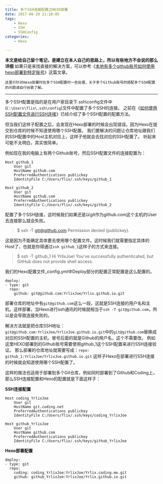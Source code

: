 ```yaml
---
title: 多个SSH连接配置之HEXO部署
date: 2017-08-20 21:18:05
tags:
	- Hexo
	- SSH
	- SSHConfig
categories:
	- Hexo

---
```



**本文是给自己留个笔记，是建立在本人自己的思路上，所以有些地方不会说的那么详细**
如果只是来找直接的解决方案，可以参考《[本地有多个github账号如何使用hexo部署到特定账号](https://knightdevelop.github.io/2017/04/03/%E6%9C%AC%E5%9C%B0%E6%9C%89%E5%A4%9A%E4%B8%AAgithub%E8%B4%A6%E5%8F%B7%E5%A6%82%E4%BD%95%E4%BD%BF%E7%94%A8hexo%E9%83%A8%E7%BD%B2%E5%88%B0%E7%89%B9%E5%AE%9A%E8%B4%A6%E5%8F%B7/)》这篇文章。

`这里只针对Hexo部署时在多个SSH配置时一些处理，关于多个Github账号的搭配多个SSH配置的问题请自行谷歌了解。`

<!-- more -->

----------------

多个SSH配置是指的是在用户家目录下.ssh\config文件中(`C:\Users\flix\.ssh\config`)文件中配置了多个SSH的连接。
之前在《[如何使用SSH配置文件进行SSH连接](/2017/06/14/how-to-use-ssh-config-file-for-a-ssh-connection/)》已经介绍了多个SSH配置的配置方法。

但当我们这样子配置之后，会发现在Hexo部署的时候会出现错误。因为Hexo在提交到仓库的时候不知道使用哪个SSH配置。
我们要解决的问题让仓库地址跟我们的SSH配置中的Host主机对应上，这样子他就会去找对应的SSH配置了。
听起来可能不太明白，其实很简单。

例如现在我的电脑上有两个Github账号，然后SSH配置文件的连接配置为：

```
Host github_1
    User git
    HostName github.com
    PreferredAuthentications publickey
    IdentityFile C:/Users/flix/.ssh/keys/github_1

Host github_2
    User git
    HostName github.com
    PreferredAuthentications publickey
    IdentityFile C:/Users/flix/.ssh/keys/github_2
```



配置了多个SSH链接，这时候我们如果还是以git作为github.com这个主机的User去连接那么就会失败。

> $ ssh -T git@github.com
> Permission denied (publickey).

这是因为不能确定具体要去使用哪个配置文件。这时候我们就需要指定具体的Host了，也就是你得通过`ssh github_1`这样子的方式来连接。

> $ ssh -T github_1
> Hi YrlixJoe! You've successfully authenticated, but GitHub does not provide shell access.



我们的Hexo配置文件_config.yml中Deploy部分的配置正常配置是这么配置的。

```
deploy:
- type: git
  repo: 
    github: git@github.com:YrlixJoe/Yrlix.github.io.git
```

部署仓库的地址中有`git@github.com`这么一段，这就是SSH连接的用户名和主机。这样部署，当Hexo进行ssh通讯的时候就相当于`ssh -T git@github.com`，所以是会导致连接失败的。

解决方法就是把仓库SSH地址：`git@github.com:YrlixJoe/YrlixJoe.github.io.git`中的`git@github.com`替换成对应的SSH配置的主机，冒号后面的就是Github的用户名，这个不需要改。
例如这里HEXO部署到的Github账号需要使用github_1这个SSH配置来进行SSH连接验证。
那么部署的仓库地址就需要写成：`repo: github_1:YrlixJoe/YrlixJoe.github.io.git`
这样子Hexo在部署进行SSH连接的时候就会知道使用哪个SSH配置了。

这样的做法也适用于部署到多个Git仓库，例如同时部署到了Github和Coding上，那么SSH连接配置和Hexo的配置就是下面这样子：

**SSH连接配置**

```
Host coding_YrlixJoe
    User git
    HostName git.coding.net
    PreferredAuthentications publickey
    IdentityFile C:/Users/flix/.ssh/keys/coding_YrlixJoe

Host github_YrlixJoe
    User git
    HostName github.com
    PreferredAuthentications publickey
    IdentityFile C:/Users/flix/.ssh/keys/github_YrlixJoe
```
**Hexo部署配置**

```
deploy:
- type: git
  repo: 
    coding: coding_YrlixJoe:YrlixJoe/Yrlix.coding.me.git
    github: github_YrlixJoe:YrlixJoe/Yrlix.github.io.git
```


